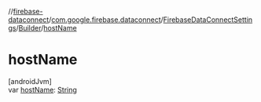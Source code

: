 //[firebase-dataconnect](../../../../index.md)/[com.google.firebase.dataconnect](../../index.md)/[FirebaseDataConnectSettings](../index.md)/[Builder](index.md)/[hostName](host-name.md)

# hostName

[androidJvm]\
var [hostName](host-name.md): [String](https://kotlinlang.org/api/latest/jvm/stdlib/kotlin/-string/index.html)

